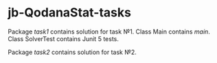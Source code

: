 # jb-QodanaStat-tasks

Package _task1_ contains solution for task №1.
Class Main contains _main_.
Class SolverTest contains Junit 5 tests.

Package _task2_ contains solution for task №2.
